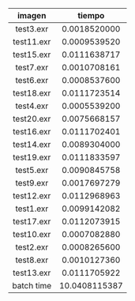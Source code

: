 imagen|tiempo
:---:|:---:
test3.exr|0.0018520000
test11.exr|0.0009539520
test15.exr|0.0111638717
test7.exr|0.0010708161
test6.exr|0.0008537600
test18.exr|0.0111723514
test4.exr|0.0005539200
test20.exr|0.0075668157
test16.exr|0.0111702401
test14.exr|0.0089304000
test19.exr|0.0111833597
test5.exr|0.0090845758
test9.exr|0.0017697279
test12.exr|0.0112968963
test1.exr|0.0099142082
test17.exr|0.0112073915
test10.exr|0.0007082880
test2.exr|0.0008265600
test8.exr|0.0010127360
test13.exr|0.0111705922
batch time|10.0408115387
